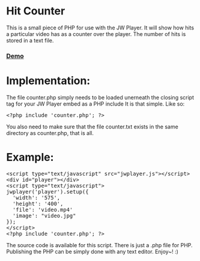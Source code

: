 Hit Counter
==========

This is a small piece of PHP for use with the JW Player. It will show how hits a particular video has as a counter over the player. The number of hits is stored in a text file.

### [Demo](http://www.pluginsbyethan.com/github/hitcounter.php)

Implementation:
==========

The file counter.php simply needs to be loaded unerneath the closing script tag for your JW Player embed as a PHP include It is that simple. Like so:

<pre>
&lt;?php include 'counter.php'; ?&gt;
</pre>

You also need to make sure that the file counter.txt exists in the same directory as counter.php, that is all.

Example:
==========
<pre>
&lt;script type=&quot;text/javascript&quot; src=&quot;jwplayer.js&quot;&gt;&lt;/script&gt;
&lt;div id=&quot;player&quot;&gt;&lt;/div&gt;
&lt;script type=&quot;text/javascript&quot;&gt;
jwplayer('player').setup({
&nbsp;&nbsp;'width': '575',
&nbsp;&nbsp;'height': '400',
&nbsp;&nbsp;'file': 'video.mp4'
&nbsp;&nbsp;'image': &quot;video.jpg&quot;
});
&lt;/script&gt;
&lt;?php include 'counter.php'; ?&gt;
</pre>

The source code is available for this script. There is just a .php file for PHP. Publishing the PHP can be simply done with any text editor. Enjoy~! :)